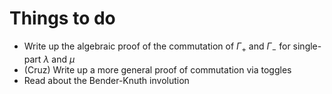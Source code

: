 # Things to do

- Write up the algebraic proof of the commutation of $\Gamma_+$ and $\Gamma_-$ for single-part $\lambda$ and $\mu$
- (Cruz) Write up a more general proof of commutation via toggles
- Read about the Bender-Knuth involution